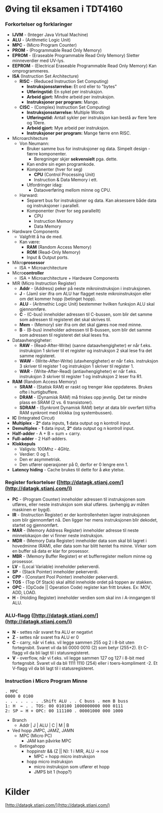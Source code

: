 # Øving til eksamen i TDT4160

### Forkortelser og forklaringer
 - **IJVM**  -  (Integer Java Virtual Machine)
 - **ALU**   -  (Arithmetic Logic Unit)
 - **MPC**   -  (Micro Program Counter)
 - **PROM**  -  (Programmable Read Only Memory)
 - **EPROM** -  (Eraseable Programmable Read Only Memory) Sletter minneverdier med UV-lys.
 - **EEPROM** -  (Electrical Eraseable Programmable Read Only Memory) Kan omprogrammeres.
 - **ISA** (Instruction Set Architecture)
   - **RISC**  -  (Reduced Instruction Set Computing)
     - **Instruksjonsstørrelse:** Et ord eller to "bytes"
     - **Utføringstid:** En sykel per instruksjon.
     - **Arbeid gjort:** Mindre arbeid per instruksjon.
     - **Instruksjoner per program:** Mange.
   - **CISC**  -  (Complex) Instruction Set Computing)
     - **Instruksjonsstørrelse:** Multiple Words
     - **Utføringstid:** Antall sykler per instruksjon kan bestå av flere 1ere og 10ere.
     - **Arbeid gjort:** Mye arbeid per instruksjon.
     - **Instruksjoner per program:** Mange færre enn RISC.
 - Microarchitecture
   - Von Neumann:
     - Bruker samme bus for instruksjoner og data. Simpelt design - færre komponenter.
       - Beregninger skjer **sekvensielt** pga. dette.
     - Kan endre sin egen programkode.
     - Komponenter (hver for seg)
       - **CPU** (Control Processing Unit)
       - Instruction & Data Memory i ett.
     - Utfordringer idag:
       - Dataoverføring mellom minne og CPU.
   - Harward:
     - Separert bus for instruksjoner og data. Kan aksessere både data og instruksjoner i parallell.
     - Komponenter (hver for seg parallellt)
       - CPU
       - Instruction Memory
       - Data Memory
 - Hardware Components
   - Valgfritt å ha de med.
   - Kan være:
     - **RAM** (Random Access Memory)
     - **ROM** (Read-Only Memory)
     - Input & Output ports.
 - Mikro**prosessor**
   - ISA + Microarchitecture
 - Micro**controller**
   - ISA + Microarchitecture + Hardware Components
 - MIR (Micro Instruction Register)
   - **Addr**  -  (Address)                peker på neste mikroinstruksjon i instruksjonen.
   - **J**     -  (Jam)                    sier ifra om ALU har flagget neste mikroinstruksjon eller om det kommer hopp (betinget hopp).
   - **ALU**   -  (Aritmethic Logic Unit)  bestemmer hvilken funksjon ALU skal gjennomføre.
   - **C**     -  (C-bus)                  inneholder adressen til C-bussen, som blir det samme som adressen til registeret det skal skrives til.
   - **Mem**   -  (Memory)                 sier ifra om det skal gjøres noe med minne.
   - **B**     -  (B-bus)                  inneholder adressen til B-bussen, som blir det samme som adressen til registeret det skal leses fra.
 - Dataavhengigheter:
   - **RAW**  -  (Read-After-Write)   (sanne dataavhengigheter) er når f.eks. instruksjon 1 skriver til et register og instruksjon 2 skal lese fra det samme registeret.
   - **WAW**  -  (Write-After-Write)  (utavhengigheter) er når f.eks. instruksjon 3 skriver til register 1 og instruksjon 1 skriver til register 1.
   - **WAR**  -  (Write-After-Read)   (antiavhengigheter) er når f.eks. instruksjon 3 skriver til register 1 og instruksjon 2 leser fra R1.
 - **RAM** (Random Access Memory)
   - **SRAM**   - (Statisk RAM)             er raskt og trenger ikke oppdateres. Brukes ofte i hurtigbuffere.
   - **DRAM**   - (Dynamisk RAM)            må friskes opp jevnlig. Det tar mindre plass en SRAM (2 vs. 6 transistorer).
   - **SDRAM**  - (Synkront Dynamisk RAM)   betyr at data blir overført til/fra RAM synkront med klokka (og systembussen).
 - **IC** (Integrated Circut)
 - **Multiplex** - **2ⁿ** data inputs, **1** data output og n kontroll input.
 - **Demultiplex** - **1** data input, **2ⁿ** data output og n kontroll input.
 - **Half-adder** - A + B = sum + carry.
 - **Full-adder** - 2 Half-adders.
 - **Klokkepuls**
   - Valigvis: 100Mhz - 4GHz.
   - Verdier: 0 og 1.
   - Den er asymmetrisk.
   - Den utfører operasjoner på 0, derfor er 0 lengre enn 1.
 - **Latency hiding** - Cache brukes til dette for å øke ytelse.

### Register forkortelser ([http://datagk.stianj.com/](http://datagk.stianj.com/))
 - **PC**    -  (Program Counter)            inneholder adressen til instruksjonen som utføres, eller neste instruksjon som skal utføres. (avhengig av måten maskinen er bygd).
 - **IR**    -  (Instruction Register)       er der kontrollenheten lagrer instruksjonen som blir gjennomført nå. Den ligger her mens instruksjonen blir dekodet, startet og gjennomført.
 - **MAR**   -  (Memory Address Register)    inneholder adresse til neste minnelokasjon der vi finner neste instruksjon.
 - **MDR**   -  (Memory Data Register)       inneholder data som skal bli lagret i hovedminne (RAM), eller data som har blitt hentet fra minne. Virker som en buffer så data er klar for prosessor.
 - **MBR**   -  (Memory Buffer Register)     er et bufferregister mellom minne og prosessor.
 - **LV**    -  (Local Variable)             inneholder pekerverdi.
 - **SP**    -  (Stack Pointer)              inneholder pekerverdi.
 - **CPP**   -  (Constant Pool Pointer)      inneholder pekerverdi.
 - **TOS**   -  (Top Of Stack)               skal alltid inneholde ordet på toppen av stakken.
 - **OPC**   -  (OpCode || Operation Code)   register kan fritt brukes. Ex: MOV, ADD, LOAD.
 - **H**     -  (Holding Register)           inneholder verdien som skal inn i A-inngangen til ALU.

### ALU-flagg ([http://datagk.stianj.com/](http://datagk.stianj.com/))
 - **N** - settes når svaret fra ALU er negativt
 - **Z** - settes når svaret fra ALU er 0
 - **C** - carry, når vi f.eks. vil legge sammen 255 og 2 i 8-bit uten fortegnsbit. Svaret vil da bli 0000 0010 (2) som betyr (255+2). Et C-flagg vil da bli lagt til i statusregisteret.
 - **V** - overflow, når vi f.eks. vil legge sammen 127 og 127 i 8-bit med fortegnsbit. Svaret vil da bli 1111 1110 (254) eller i toers-kompliment -2. Et V-flagg vil da bli lagt til i statusregisteret.

### Instruction i Micro Program Minne
<pre>
. MPC
0000 0 0100
. . . . . . . .Shift ALU . . C buss . mem B buss
1: H  ← . . TOS: 00 010100 1000000000 000 0111
2: SP ← H + OPC: 00 111100 . 00001000 000 1000
</pre>

 - Branch
   - Addr | J | ALU | C | M | B
 - Ved hopp JMPC, JAMZ, JAMN
   - MPC (Micro PC)
     - JAM kan påvirke MPC
   - Betingahopp
     - hoppinstr && (Z || N): 1 i MIR, ALU -> noe
       - MPC = hopp micro instruksjon
     - hopp micro instruksjon
       - micro instruksjon som utfører et hopp
       - JMPS bit 1 (hopp?)

# Kilder
[http://datagk.stianj.com/](http://datagk.stianj.com/)

